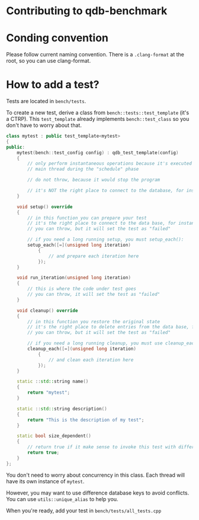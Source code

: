 Contributing to qdb-benchmark
=============================

# Conding convention

Please follow current naming convention.
There is a `.clang-format` at the root, so you can use clang-format.

# How to add a test?

Tests are located in `bench/tests`.

To create a new test, derive a class from `bench::tests::test_template` (it's a CTRP).
This `test_template` already implements `bench::test_class` so you don't have to worry about that.

```c++
class mytest : public test_template<mytest>
{
public:
    mytest(bench::test_config config) : qdb_test_template(config)
    {
    	// only perform instantaneous operations because it's executed on the 
        // main thread during the "schedule" phase

    	// do not throw, because it would stop the program        

        // it's NOT the right place to connect to the database, for instance 
    }

    void setup() override
    {
        // in this function you can prepare your test
        // it's the right place to connect to the data base, for instance
        // you can throw, but it will set the test as "failed"

        // if you need a long running setup, you must setup_each():
		setup_each([=](unsigned long iteration)
        	{
        		// and prepare each iteration here
        	});        
    }

    void run_iteration(unsigned long iteration)
    {
        // this is where the code under test goes
        // you can throw, it will set the test as "failed"
    }

    void cleanup() override
    {
        // in this function you restore the original state
        // it's the right place to delete entries from the data base, for instance
        // you can throw, but it will set the test as "failed"

        // if you need a long running cleanup, you must use cleanup_each():
        cleanup_each([=](unsigned long iteration)
         	{
            	// and clean each iteration here
         	});  
    }

    static ::std::string name()
    {
        return "mytest";
    }

    static ::std::string description()
    {
        return "This is the description of my test";
    }

    static bool size_dependent()
    {
    	// return true if it make sense to invoke this test with different content size
        return true;
    }
};
```

You don't need to worry about concurrency in this class.
Each thread will have its own instance of `mytest`.

However, you may want to use difference database keys to avoid conflicts.
You can use `utils::unique_alias` to help you.

When you're ready, add your test in `bench/tests/all_tests.cpp`
